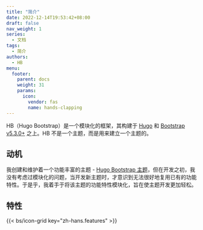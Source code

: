 ```yaml
---
title: "简介"
date: 2022-12-14T19:53:42+08:00
draft: false
nav_weight: 1
series:
  - 文档
tags:
  - 简介
authors:
  - HB
menu:
  footer:
    parent: docs
    weight: 31
    params:
      icon:
        vendor: fas
        name: hands-clapping
---
```


HB（Hugo Bootstrap）是一个模块化的框架，其构建于 [Hugo](https://gohugo.io) 和 [Bootstrap v5.3.0+](https://getbootstrap.com) 之上。HB 不是一个主题，而是用来建立一个主题的。

## 动机

我创建和维护着一个功能丰富的主题 - [Hugo Bootstrap 主题](https://hbs.razonyang.com/)，但在开发之初，我没有考虑过模块化的问题，当开发新主题时，才意识到无法很好地复用已有的功能特性。于是乎，我着手于将该主题的功能特性模块化，旨在使主题开发更加轻松。

## 特性

{{< bs/icon-grid key="zh-hans.features" >}}
